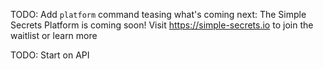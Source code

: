 TODO: Add `platform` command teasing what's coming next: The Simple Secrets Platform is coming soon! Visit https://simple-secrets.io to join the waitlist or learn more

TODO: Start on API

